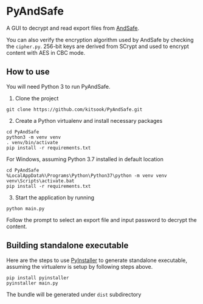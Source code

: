# PyAndSafe

A GUI to decrypt and read export files from [AndSafe](https://play.google.com/store/apps/details?id=net.clarenceho.andsafe).

You can also verify the encryption algorithm used by AndSafe by checking the `cipher.py`.
256-bit keys are derived from SCrypt and used to encrypt content with AES in CBC mode.

## How to use

You will need Python 3 to run PyAndSafe.

1. Clone the project

```
git clone https://github.com/kitsook/PyAndSafe.git
```

2. Create a Python virtualenv and install necessary packages

```
cd PyAndSafe
python3 -m venv venv
. venv/bin/activate
pip install -r requirements.txt
```

For Windows, assuming Python 3.7 installed in default location

```
cd PyAndSafe
%LocalAppData%\Programs\Python\Python37\python -m venv venv
venv\Scripts\activate.bat
pip install -r requirements.txt
```

3. Start the application by running
```
python main.py
```
Follow the prompt to select an export file and input password to decrypt the content.


## Building standalone executable

Here are the steps to use [PyInstaller](http://www.pyinstaller.org/) to generate standalone executable, assuming the virtualenv is setup by following steps above.

```
pip install pyinstaller
pyinstaller main.py
```

The bundle will be generated under `dist` subdirectory
